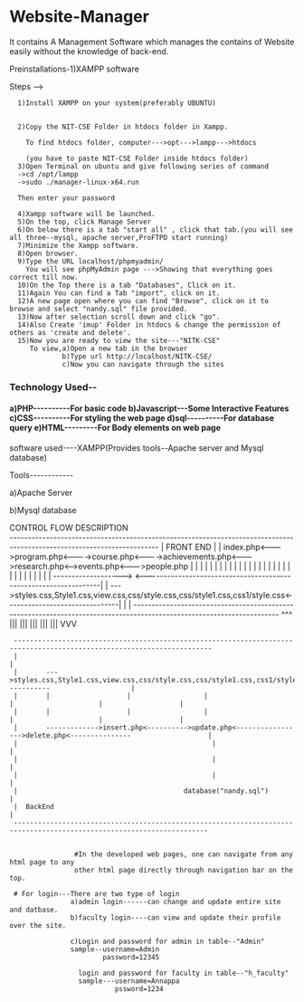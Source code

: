 # Website-Manager
It contains A Management Software which manages the contains of Website easily without the knowledge of back-end.  

Preinstallations-1)XAMPP software

Steps -->
      
      1)Install XAMPP on your system(preferably UBUNTU)


      2)Copy the NIT-CSE Folder in htdocs folder in Xampp.
      
        To find htdocs folder, computer--->opt--->lampp--->htdocs
        
        (you have to paste NIT-CSE Folder inside htdocs folder)
      3)Open Terminal on ubuntu and give following series of command
      ->cd /opt/lampp
      ->sudo ./manager-linux-x64.run
      
      Then enter your password
      
      4)Xampp software will be launched.
      5)On the top, click Manage Server
      6)On below there is a tab "start all" , click that tab.(you will see all three--mysql, apache server,ProFTPD start running)
      7)Minimize the Xampp software.
      8)Open browser.
      9)Type the URL localhost/phpmyadmin/
        You will see phpMyAdmin page --->Showing that everything goes correct till now.
      10)On the Top there is a tab "Databases", Click on it.
      11)Again You can find a Tab "import", click on it.
      12)A new page open where you can find "Browse", click on it to browse and select "nandy.sql" file provided.
      13)Now after selection scroll down and click "go".
      14)Also Create 'imup' Folder in htdocs & change the permission of others as 'create and delete'.
      15)Now you are ready to view the site---"NITK-CSE"
         To view,a)Open a new tab in the browser
                 b)Type url http://localhost/NITK-CSE/
                 c)Now you can navigate through the sites

<h3>Technology Used--</h3>
<h4>                 a)PHP----------For basic code
                 b)Javascript---Some Interactive Features
                 c)CSS----------For styling the web page
                 d)sql----------For database query
                 e)HTML---------For Body elements on web page
                 
</h4>                 
software used----XAMPP(Provides tools--Apache server and Mysql database)


Tools------------

a)Apache Server

b)Mysql database


CONTROL FLOW DESCRIPTION          
     -----------------------------------------------------------------------------------------------------------------------
     |  FRONT END                                                                                                          |
     |   index.php<--->program.php<---->course.php<---->achievements.php<--->research.php<-->events.php<--->people.php     |
     |       |              |               |                    |                     |          |             |          |
     |       |              |               |                    |                     |          |             |          |
     |       |              |               |                    |                     |          |             |          |
     |       |              ------------------->         <-----------------------------------------------------------------|
     |       --->styles.css,Style1.css,view.css,css/style.css,css/style1.css,css1/style.css<-------------------------------|
     |                                                                                                                     |
     ----------------------------------------------------------------------------------------------------------------------
                                                      ^^^
                                                      |||
                                                      |||
                                                      |||
                                                      |||
                                                      |||
                                                      VVV
     
     -----------------------------------------------------------------------------------------------------------------------
     |                                                                                                                     |
     |       --->styles.css,Style1.css,view.css,css/style.css,css/style1.css,css1/style.css<-----------                    |
     |       |                   |                  |                            |                     |                   |
     |       |                   |                  |                            |                     |                   |
     |       ------------->insert.php<---------->update.php<----------------->delete.php<---------------                   |
     |                                                |                                                                    |
     |                                                |                                                                    |
     |                                                |                                                                    |
     |                                         database("nandy.sql")                                                       |
     |  BackEnd                                                                                                            |
     ----------------------------------------------------------------------------------------------------------------------              
                                                                              
                                                      
                    #In the developed web pages, one can navigate from any html page to any 
                    other html page directly through navigation bar on the top.  
                    
     # For login---There are two type of login
                   a)admin login------can change and update entire site and datbase.
                   b)faculty login----can view and update their profile over the site.
                   
                   c)Login and password for admin in table--"Admin"
                   sample--username=Admin
                           password=12345
                     
                     login and password for faculty in table--"h_faculty"
                     sample---username=Annappa
                              pssword=1234
                    


